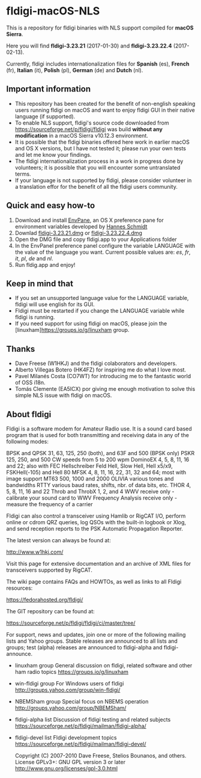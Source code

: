 # fldigi-macOS-NLS
This is a repository for fldigi binaries with NLS support compiled for **macOS Sierra**.

Here you will find **fldigi-3.23.21** (2017-01-30) and **fldigi-3.23.22.4** (2017-02-13).

Currently, fldigi includes internationalization files for **Spanish** (es), **French** (fr), **Italian** (it), **Polish** (pl), **German** (de) and **Dutch** (nl).

## Important information

* This repository has been created for the benefit of non-english speaking users running fldigi on macOS and want to enjoy fldigi GUI in their native language (if supported).
* To enable NLS support, fldigi's source code downloaded from https://sourceforge.net/p/fldigi/fldigi was build **without any modification** in a macOS Sierra v10.12.3 environment.
* It is possible that the fldigi binaries offered here work in earlier macOS and OS X versions, but I have not tested it; please run your own tests and let me know your findings.
* The fldigi internationalization process in a work in progress done by volunteers; it is possible that you will encounter some untranslated terms. 
* If your language is not supported by fldigi, please consider volunteer in a translation effor for the benefit of all the fldigi users community.

## Quick and easy how-to

1. Download and install [EnvPane](https://github.com/hschmidt/EnvPane), an OS X preference pane for environment variables developed by [Hannes Schmidt](https://diaryproducts.net/)
2. Downlad [fldigi-3.23.21.dmg](https://github.com/HK4QWC/fldigi-macOS-NLS/blob/master/fldigi-3.23.21.dmg) or [fldigi-3.23.22.4.dmg](https://github.com/HK4QWC/fldigi-macOS-NLS/blob/master/fldigi-3.23.22.4.dmg)
3. Open the DMG file and copy fldigi.app to your Applications folder 
4. In the EnvPanel preference panel configure the variable LANGUAGE with the value of the language you want. Current possible values are: _es_, _fr_, _it_, _pl_, _de_ and _nl_.
5. Run fldig.app and enjoy!

## Keep in mind that

* If you set an unsupported language value for the LANGUAGE variable, fldigi will use english for its GUI.
* Fldigi must be restarted if you change the LANGUAGE variable while fldigi is running.
* If you need support for using fldigi on macOS, please join the [linuxham]https://groups.io/g/linuxham group.

## Thanks

* Dave Freese (W1HKJ) and the fldigi colaborators and developers.
* Alberto Villegas Botero (HK4FZ) for inspiring me do what I love most.
* Pavel Milanés Costa (CO7WT) for introducing me to the fantastic world of OSS i18n.
* Tomás Clemente (EA5ICX) por giving me enough motivation to solve this simple NLS issue with fldigi on macOS.

## About fldigi

Fldigi is a software modem for Amateur Radio use. It is a sound card based program that is used for both transmitting and receiving data in any of the following modes:

BPSK and QPSK        31, 63, 125, 250 (both), and 63F and 500 (BPSK only)
PSKR                 125, 250, and 500
CW                   speeds from 5 to 200 wpm
DominoEX             4, 5, 8, 11, 16 and 22; also with FEC
Hellschreiber        Feld Hell, Slow Hell, Hell x5/x9, FSKHell(-105) and Hell 80
MFSK                 4, 8, 11, 16, 22, 31, 32 and 64; most with image support
MT63                 500, 1000 and 2000
OLIVIA               various tones and bandwidths
RTTY                 various baud rates, shifts, nbr. of data bits, etc.
THOR                 4, 5, 8, 11, 16 and 22
Throb and ThrobX     1, 2, and 4
WWV                  receive only - calibrate your sound card to WWV
Frequency Analysis   receive only - measure the frequency of a carrier

Fldigi can also control a transceiver using Hamlib or RigCAT I/O, perform online or cdrom QRZ queries, log QSOs with the built-in logbook or Xlog, and send reception reports to the PSK Automatic Propagation Reporter.

The latest version can always be found at:

 http://www.w1hkj.com/

Visit this page for extensive documentation and an archive of XML files for transceivers supported by RigCAT.


The wiki page contains FAQs and HOWTOs, as well as links to all Fldigi resources:

  https://fedorahosted.org/fldigi/

The GIT repository can be found at:

  https://sourceforge.net/p/fldigi/fldigi/ci/master/tree/

For support, news and updates, join one or more of the following mailing lists and Yahoo groups.  Stable releases are announced to all lists and groups; test (alpha) releases are announced to fldigi-alpha and fldigi-announce.

  * linuxham group
    General discussion on fldigi, related software and other ham radio topics
    https://groups.io/g/linuxham

  * win-fldigi group
    For Windows users of fldigi
    http://groups.yahoo.com/group/win-fldigi/

  * NBEMSham group
    Special focus on NBEMS operation
    http://groups.yahoo.com/group/NBEMSham/

  * fldigi-alpha list
    Discussion of fldigi testing and related subjects
    https://sourceforge.net/p/fldigi/mailman/fldigi-alpha/

  * fldigi-devel list
    Fldigi development topics
    https://sourceforge.net/p/fldigi/mailman/fldigi-devel/
    
    Copyright (C) 2007-2010 Dave Freese, Stelios Bounanos, and others. License GPLv3+: GNU GPL version 3 or later http://www.gnu.org/licenses/gpl-3.0.html
